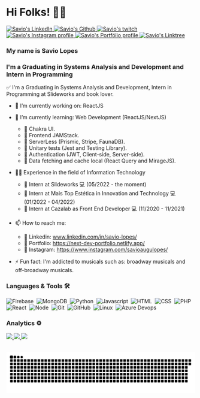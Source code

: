 # Hi Folks! 🏳️‍🌈

<p>  
  <a target="_blank" href="https://www.linkedin.com/in/savio-lopes">
    <img src="https://img.shields.io/badge/-Linkedin-6633cc?style=flat-square&logo=Linkedin&logoColor=3f72af&color=112d4e&link=https://www.linkedin.com/in/savio-lopes/" alt="Savio's LinkedIn" />
  </a>
  
  <a target="_blank" href="https://github.com/savio-2-lopes/savio-2-lopes">
    <img src="https://img.shields.io/badge/-Github-6633cc?style=flat-square&logo=github&logoColor=3f72af&color=112d4e&link=https://www.github.com/savio-2-lopes/" alt="Savio's Github" />
  </a>
  
  <a target="_blank" href="https://www.twitch.tv/saviolopesdev/about">
    <img src="https://img.shields.io/badge/-Twitch-6633cc?style=flat-square&logo=twitch&logoColor=3f72af&color=112d4e&link=https://www.twitch.tv/saviolopesdev/about" alt="Savio's twitch" />
  </a>
  
  <a target="_blank" href="https://www.instagram.com/savioaugulopes">
    <img src="https://img.shields.io/badge/-Instagram-6633cc?style=flat-square&logo=instagram&color=112d4e&logoColor=3f72af&link=https://www.instagram.com/savioaugulopes" alt="Savio's Instagram profile" />
  </a>
  
  <a target="_blank" href="https://next-dev-portfolio.netlify.app/">
    <img src="https://img.shields.io/badge/-Portfólio-6633cc?style=flat-square&logo=netlify&logoColor=3f72af&color=112d4e&link=https://next-dev-portfolio.netlify.app/" alt="Savio's Portfólio profile" />
  </a>
  
  <a target="_blank" href="savio-2-lopes.github.io/Linktree-App-Explorer-02">
    <img src="https://img.shields.io/badge/-Links de Contato-6633cc?style=flat-square&logo=linktree&color=112d4e&logoColor=3f72af&link=https://savio-2-lopes.github.io/Linktree-App-Explorer-02" alt="Savio's Linktree" />
  </a>
</p>


### My name is Savio Lopes

### I'm a Graduating in Systems Analysis and Development and Intern in Programming

✅ I'm a Graduating in Systems Analysis and Development, Intern in Programming at Slideworks and book lover.

- 🔭 I’m currently working on: ReactJS
- 🌱 I’m currently learning: Web Development (ReactJS/NextJS)
  - 🎯 Chakra UI.
  - 🎯 Frontend JAMStack.
  - 🎯 ServerLess (Prismic, Stripe, FaunaDB).
  - 🎯 Unitary tests (Jest and Testing Library).
  - 🎯 Authentication (JWT, Client-side, Server-side).
  - 🎯 Data fetching and cache local (React Query and MirageJS).

- 👨‍💻 Experience in the field of Information Technology
  - 🎯 Intern at Slideworks :computer: (05/2022 - the moment)
  - 🎯 Intern at Mais Top Estética in Innovation and Technology :computer: (01/2022 - 04/2022)
  - 🎯 Intern at Cazalab as Front End Developer :computer: (11/2020 - 11/2021)

- 📫 How to reach me: 
  - 🎯 Linkedin: www.linkedin.com/in/savio-lopes/
  - 🎯 Portfolio: https://next-dev-portfolio.netlify.app/
  - 🎯 Instagram: https://www.instagram.com/savioaugulopes/
- ⚡ Fun fact: I'm addicted to musicals such as: broadway musicals and off-broadway musicals.


### Languages & Tools 🛠  

![Firebase](https://img.shields.io/badge/-Firebase-05122A?style=for-the-badge&logo=firebase)&nbsp;
![MongoDB](https://img.shields.io/badge/-MongoDB-05122A?style=for-the-badge&logo=mongodb)&nbsp;
![Python](https://img.shields.io/badge/-Python-05122A?style=for-the-badge&logo=python)&nbsp;
![Javascript](https://img.shields.io/badge/-Javascript-05122A?style=for-the-badge&logo=javascript)&nbsp;
![HTML](https://img.shields.io/badge/-Html-05122A?style=for-the-badge&logo=html5)&nbsp;
![CSS](https://img.shields.io/badge/-Css-05122A?style=for-the-badge&logo=css3&logoColor=blue)&nbsp;
![PHP](https://img.shields.io/badge/-Php-05122A?style=for-the-badge&logo=php&logoColor=blue)&nbsp;
![React](https://img.shields.io/badge/-React-05122A?style=for-the-badge&logo=react)&nbsp;
![Node](https://img.shields.io/badge/-Node-05122A?style=for-the-badge&logo=node.js)&nbsp;
![Git](https://img.shields.io/badge/-Git-05122A?style=for-the-badge&logo=git)&nbsp;
![GitHub](https://img.shields.io/badge/-GitHub-05122A?style=for-the-badge&logo=github)&nbsp;
![Linux](https://img.shields.io/badge/-Linux-05122A?style=for-the-badge&logo=linux&logoColor=white)&nbsp;
![Azure Devops](https://img.shields.io/badge/-AzureDevops-05122A?style=for-the-badge&logo=azuredevops&logoColor=blue)&nbsp;

### Analytics ⚙️

 <div style="margin-left:auto; margin-right:auto">
  <a href="https://github.com/savio-2-lopes">
  <img height="180em" src="https://github-readme-stats.vercel.app/api?username=savio-2-lopes&show_icons=true&theme=tokyonight&include_all_commits=true&count_private=true"/>
  <img height="180em" src="https://github-readme-stats.vercel.app/api/top-langs/?username=savio-2-lopes&layout=compact&langs_count=7&theme=tokyonight"/>
  <img  src="https://github-readme-streak-stats.herokuapp.com/?user=savio-2-lopes&theme=tokyonight" height="180em" />
</div>

<br>
  
![Snake animation](https://github.com/savio-2-lopes/savio-2-lopes/blob/output/github-user-contribution.svg)
